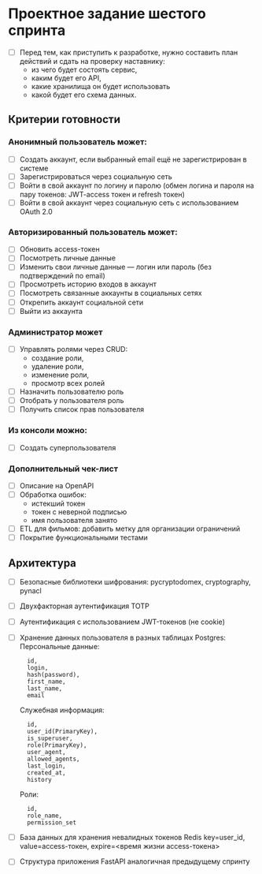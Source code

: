 # Проектное задание шестого спринта

- [ ] Перед тем, как приступить к разработке, нужно составить план действий и сдать на проверку наставнику:
    - из чего будет состоять сервис,
    - каким будет его API,
    - какие хранилища он будет использовать 
    - какой будет его схема данных.

## Критерии готовности

### Анонимный пользователь может:
- [ ] Создать аккаунт, если выбранный email ещё не зарегистрирован в системе
- [ ] Зарегистрироваться через социальную сеть
- [ ] Войти в свой аккаунт по логину и паролю (обмен логина и пароля на пару токенов: JWT-access токен и refresh токен)
- [ ] Войти в свой аккаунт через социальную сеть с использованием OAuth 2.0

### Авторизированный пользователь может:
- [ ] Обновить access-токен
- [ ] Посмотреть личные данные
- [ ] Изменить свои личные данные — логин или пароль (без подтверждений по email)
- [ ] Просмотреть историю входов в аккаунт
- [ ] Посмотреть связанные аккаунты в социальных сетях
- [ ] Открепить аккаунт социальной сети
- [ ] Выйти из аккаунта

### Администратор может
- [ ] Управлять ролями через CRUD:
    - создание роли,
    - удаление роли,
    - изменение роли,
    - просмотр всех ролей
- [ ] Назначить пользователю роль
- [ ] Отобрать у пользователя роль
- [ ] Получить список прав пользователя

### Из консоли можно:
- [ ] Создать суперпользователя

### Дополнительный чек-лист
- [ ] Описание на OpenAPI
- [ ] Обработка ошибок:
    - истекший токен
    - токен с неверной подписью
    - имя пользователя занято
- [ ] ETL для фильмов: добавить метку для организации ограничений
- [ ] Покрытие функциональными тестами

## Архитектура
- [ ] Безопасные библиотеки шифрования: pycryptodomex, cryptography,  pynacl
- [ ] Двухфакторная аутентификация TOTP
- [ ] Аутентификация с использованием JWT-токенов (не cookie)
- [ ] Хранение данных пользователя в разных таблицах Postgres:
    Персональные данные:

        id,
        login,
        hash(password),
        first_name,
        last_name,
        email

    Служебная информация:

        id,
        user_id(PrimaryKey),
        is_superuser,
        role(PrimaryKey),
        user_agent,
        allowed_agents,
        last_login,
        created_at,
        history

    Роли:

        id,
        role_name,
        permission_set
- [ ] База данных для хранения невалидных токенов Redis
    key=user_id,
    value=access-токен,
    expire=<время жизни access-токена>
- [ ] Структура приложения FastAPI аналогичная предыдущему спринту

